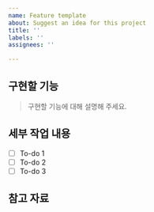 ```yaml
---
name: Feature template
about: Suggest an idea for this project
title: ''
labels: ''
assignees: ''

---
```


## 구현할 기능
> 구현할 기능에 대해 설명해 주세요.

## 세부 작업 내용
- [ ] To-do 1
- [ ] To-do 2
- [ ] To-do 3

## 참고 자료

